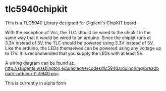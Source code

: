 tlc5940chipkit
================================

This is a TLC5940 Library designed for Digilent's ChipKIT board

With the exception of Vcc, the TLC should be wired to the chipkit in the same way that it would be wired to an arduino. Since the chipkit runs at 3.3V instead of 5V, the TLC should be powered using 3.3V instead of 5V. Like the arduino, the LEDs themselves can be powered using any voltage up to 17V. It is recommended that you supply the LEDs with at least 5V.

A wiring diagram can be found at:
http://students.washington.edu/acleone/codes/tlc5940arduino/img/breadboard-arduino-tlc5940.png


This is currently in alpha form
